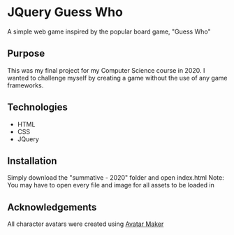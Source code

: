 # JQuery Guess Who
A simple web game inspired by the popular board game, "Guess Who"

## Purpose
This was my final project for my Computer Science course in 2020. I wanted to challenge myself by creating a game without the use of any game frameworks.

## Technologies
- HTML
- CSS
- JQuery

## Installation
Simply download the "summative - 2020" folder and open index.html
Note: You may have to open every file and image for all assets to be loaded in

## Acknowledgements
All character avatars were created using [Avatar Maker](https://chromewebstore.google.com/detail/avatar-maker/ofknlbikfofijlcjkfcihomkedmchfbn)
